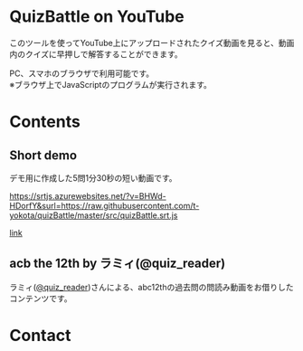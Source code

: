 # QuizBattle on YouTube

このツールを使ってYouTube上にアップロードされたクイズ動画を見ると、動画内のクイズに早押しで解答することができます。

PC、スマホのブラウザで利用可能です。</br>
※ブラウザ上でJavaScriptのプログラムが実行されます。

# Contents

## Short demo

デモ用に作成した5問1分30秒の短い動画です。

https://srtjs.azurewebsites.net/?v=BHWd-HDorfY&surl=https://raw.githubusercontent.com/t-yokota/quizBattle/master/src/quizBattle.srt.js

[link](https://srtjs.azurewebsites.net/?v=BHWd-HDorfY&surl=https://raw.githubusercontent.com/t-yokota/quizBattle/master/src/quizBattle.srt.js)

## acb the 12th by ラミィ(@quiz_reader)

ラミィ([@quiz_reader](https://twitter.com/quiz_reader?s=20))さんによる、abc12thの過去問の問読み動画をお借りしたコンテンツです。

# Contact

